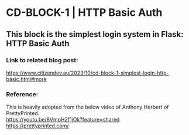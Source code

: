 # CD-BLOCK-1 | HTTP Basic Auth
## This block is the simplest login system in Flask: HTTP Basic Auth

### Link to related blog post: 
https://www.citizendev.au/2023/10/cd-block-1-simplest-login-http-basic.html#more

### Reference: 
This is heavily adopted from the below video of Anthony Herbert of PrettyPrinted. <br/>
https://youtu.be/8VmpH2f1jOk?feature=shared  <br/>
https://prettyprinted.com/ <br/> 
